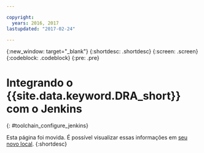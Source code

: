 ```yaml
---

copyright:
  years: 2016, 2017
lastupdated: "2017-02-24"

---
```


{:new_window: target="_blank"}
{:shortdesc: .shortdesc}
{:screen: .screen}
{:codeblock: .codeblock}
{:pre: .pre}

# Integrando o {{site.data.keyword.DRA_short}} com o Jenkins
{: #toolchain_configure_jenkins}

Esta página foi movida. É possível visualizar essas informações em [seu novo local](/docs/services/DevOpsInsights/about_risk.html).
{:shortdesc}

